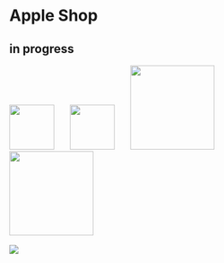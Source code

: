 # Apple Shop

## in progress

[<img width="80px" style="margin-right: 10px" src="https://cdn.jsdelivr.net/gh/devicons/devicon/icons/react/react-original.svg"/>](https://fr.reactjs.org/)&emsp;
[<img width="80px" style="margin-right: 10px" src="https://cdn.jsdelivr.net/gh/devicons/devicon/icons/materialui/materialui-plain.svg"/>](https://v4.mui.com/)&emsp;
[<img width="150px" style="margin-right: 10px" src="https://res.cloudinary.com/dbu3ntrbw/image/upload/v1658504545/svgexport-8_jbi3ny.svg"/>](https://commercejs.com/)&emsp;
[<img width="150px" style="margin-right: 10px" src="https://res.cloudinary.com/dbu3ntrbw/image/upload/v1658678200/stripe_odyiwp.png"/>](https://stripe.com/fr?utm_campaign=paid_brand-FR_fr_Search_Brand_Payment-922532853&utm_medium=cpc&utm_source=google&ad_content=267418206160&utm_term=stripe&utm_matchtype=e&utm_adposition=&utm_device=c&gclid=Cj0KCQjw2_OWBhDqARIsAAUNTTGvcz7C8c2CMPEJ-svhoHKlV8Wbx5ycGHA8yMFCHiwStAWu7zWcSuUaAstBEALw_wcB)&emsp;

<img src="https://res.cloudinary.com/dbu3ntrbw/image/upload/v1658503407/Capture_d_e%CC%81cran_2022-07-22_a%CC%80_17.21.17_inmvn0.png"/>
